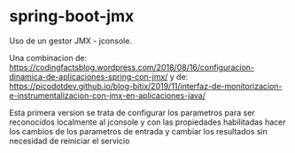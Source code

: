 # spring-boot-jmx
Uso de un gestor JMX - jconsole.

Una combinacion de: 
https://codingfactsblog.wordpress.com/2018/08/16/configuracion-dinamica-de-aplicaciones-spring-con-jmx/
y de:
https://picodotdev.github.io/blog-bitix/2019/11/interfaz-de-monitorizacion-e-instrumentalizacion-con-jmx-en-aplicaciones-java/

Esta primera version se trata de configurar los parametros para ser reconocidos localmente al jconsole y con las propiedades habilitadas hacer los cambios de los parametros de entrada y cambiar los resultados sin necesidad de reiniciar el servicio

